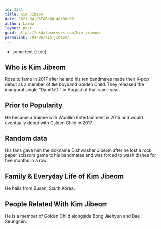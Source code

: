 ```yaml
---
id: 3371
title: Kim Jibeom
date: 2021-04-06T06:00:40+00:00
author: Laima
layout: post
guid: https://ukdataservers.com/kim-jibeom/
permalink: /04/06/kim-jibeom/
---
```


* some text
{: toc}


## Who is Kim Jibeom
                  
                  
                  
Rose to fame in 2017 after he and his ten bandmates made their K-pop debut as a member of the boyband Golden Child. They released the inaugural single &#8220;DamDaDi&#8221; in August of that same year. 
                  
              
            
              
            
                
                
                
## Prior to Popularity
                  
                  
                  
He became a trainee with Woollim Entertainment in 2015 and would eventually debut with Golden Child in 2017. 
                  
              
            
              
            
                
                
                
## Random data
                  
                  
                  
His fans gave him the nickname Dishwasher Jibeom after he lost a rock paper scissors game to his bandmates and was forced to wash dishes for five months in a row. 
                  
              
            
              
            
                
                
                
## Family & Everyday Life of Kim Jibeom
                  
                  
                  
He hails from Busan, South Korea. 
                  
              
            
              
            
                
                
                
## People Related With Kim Jibeom
                  
                  
                  
He is a member of Golden Child alongside Bong Jaehyun and Bae Seungmin. 
                  
              
            
              
            
                
              
            
              
              
            
            
              
            
          
          
          